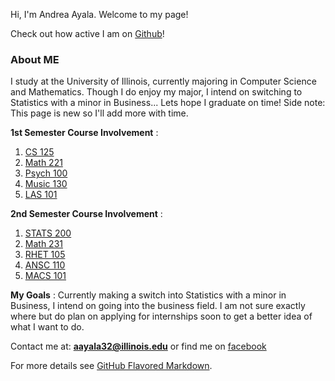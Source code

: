 Hi, I'm Andrea Ayala. Welcome to my page!

Check out how active I am on [Github](https://github.com/aayala32)! 

### About ME

I study at the University of Illinois, currently majoring in Computer Science and Mathematics. Though I do enjoy my major, I intend on switching to Statistics with a minor in Business... Lets hope I graduate on time! Side note: This page is new so I'll add more with time.

**1st Semester Course Involvement** 
:
1. [CS 125](https://cs125.cs.illinois.edu/) 
2. [Math 221](https://math.illinois.edu/resources/department-resources/syllabus-math-221) 
3. [Psych 100](https://courses.illinois.edu/search/schedule/2013/summer/PSYC/100)
4. [Music 130](https://courses.illinois.edu/search/schedule/2015/summer/MUS/130) 
5. [LAS 101](http://www.las.illinois.edu/students/lifecareerdesign/classes/las101/)   

**2nd Semester Course Involvement**
:
1. [STATS 200](http://catalog.illinois.edu/courses-of-instruction/stat/)
2. [Math 231](https://math.illinois.edu/resources/department-resources/syllabus-math-231)
3. [RHET 105](https://courses.illinois.edu/search/schedule/2017/spring/RHET/105?sess=)
4. [ANSC 110](http://catalog.illinois.edu/courses-of-instruction/ansc/)
5. [MACS 101](http://catalog.illinois.edu/courses-of-instruction/macs/)

**My Goals**
:
Currently making a switch into Statistics with a minor in Business, I intend on going into the business field. I am not sure exactly where but do plan on applying for internships soon to get a better idea of what I want to do. 

Contact me at: **aayala32@illinois.edu** or find me on [facebook](https://www.facebook.com/andreagugu.ayala)

For more details see [GitHub Flavored Markdown](https://guides.github.com/features/mastering-markdown/).
